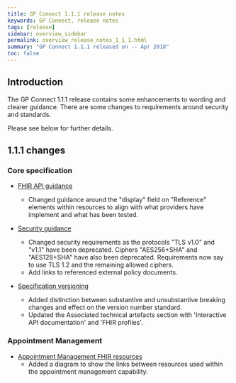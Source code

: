 ```yaml
---
title: GP Connect 1.1.1 release notes
keywords: GP Connect, release notes
tags: [release]
sidebar: overview_sidebar
permalink: overview_release_notes_1_1_1.html
summary: "GP Connect 1.1.1 released on -- Apr 2018"
toc: false
---
```


## Introduction ##

The GP Connect 1.1.1 release contains some enhancements to wording and clearer guidance. There are some changes to requirements around security and standards.

Please see below for further details.

## 1.1.1 changes ##

### Core specification

- [FHIR API guidance](development_fhir_api_guidance.html)
  - Changed guidance around the "display" field on "Reference" elements within resources to align with what providers have implement and what has been tested.

- [Security guidance](development_api_security_guidance.html)
  - Changed security requirements as the protocols "TLS v1.0" and "v1.1" have been deprecated. Ciphers "AES256+SHA" and "AES128+SHA" have also been deprecated. Requirements now say to use TLS 1.2 and the remaining allowed ciphers.
  - Add links to referenced external policy documents.

- [Specification versioning](design_product_versioning.html)
  - Added distinction between substantive and unsubstantive breaking changes and effect on the version number standard.
  - Updated the Associated technical artefacts section with 'Interactive API documentation' and 'FHIR profiles'.

  
### Appointment Management

- [Appointment Management FHIR resources](datalibraryappointment.html)
  - Added a diagram to show the links between resources used within the appointment management capability.